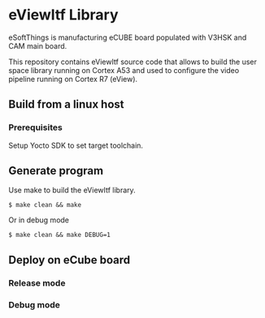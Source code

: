 # eViewItf Library

eSoftThings is manufacturing eCUBE board populated with V3HSK and CAM main board.

This repository contains eViewItf source code that allows to build the user space library running on Cortex A53 and used to configure the video pipeline running on Cortex R7 (eView).

## Build from a linux host

### Prerequisites

Setup Yocto SDK to set target toolchain.

## Generate program

Use make to build the eViewItf library.
```
$ make clean && make
```

Or in debug mode

```
$ make clean && make DEBUG=1
```

## Deploy on eCube board

### Release mode

### Debug mode